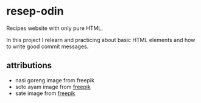 # resep-odin
Recipes website with only pure HTML.

In this project I relearn and practicing about basic HTML elements and how to write  good commit messages.


## attributions
- nasi goreng image from freepik
- soto ayam image from [freepik](https://www.freepik.com/free-photo/close-up-high-protein-soup-meal_18407371.htm#fromView=keyword&page=1&position=0&uuid=377f96bc-13d9-4461-9be1-90e24fd005fa&query=Soto+Ayam)
- sate image from [freepik](https://www.freepik.com/free-ai-image/delicious-street-food-still-life_201004980.htm#fromView=search&page=1&position=11&uuid=d29319ed-c971-4372-90c5-25d48b677619&query=sate)